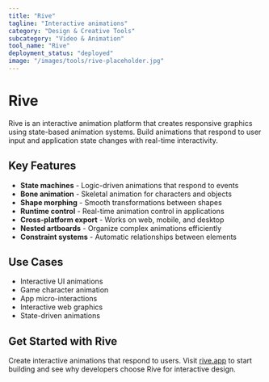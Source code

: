 ```yaml
---
title: "Rive"
tagline: "Interactive animations"
category: "Design & Creative Tools"
subcategory: "Video & Animation"
tool_name: "Rive"
deployment_status: "deployed"
image: "/images/tools/rive-placeholder.jpg"
---
```


# Rive

Rive is an interactive animation platform that creates responsive graphics using state-based animation systems. Build animations that respond to user input and application state changes with real-time interactivity.

## Key Features

- **State machines** - Logic-driven animations that respond to events
- **Bone animation** - Skeletal animation for characters and objects
- **Shape morphing** - Smooth transformations between shapes
- **Runtime control** - Real-time animation control in applications
- **Cross-platform export** - Works on web, mobile, and desktop
- **Nested artboards** - Organize complex animations efficiently
- **Constraint systems** - Automatic relationships between elements

## Use Cases

- Interactive UI animations
- Game character animation
- App micro-interactions
- Interactive web graphics
- State-driven animations

## Get Started with Rive

Create interactive animations that respond to users. Visit [rive.app](https://rive.app) to start building and see why developers choose Rive for interactive design.